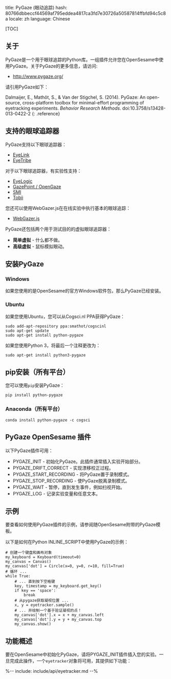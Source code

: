title: PyGaze (眼动追踪)
hash: 80766dbbeccf44569af795eddea4817ca3fd7e30726a50587814ffbfd94c5c8a
locale: zh
language: Chinese

[TOC]

## 关于

PyGaze是一个用于眼球追踪的Python库。一组插件允许您在OpenSesame中使用PyGaze。关于PyGaze的更多信息，请访问:

- <http://www.pygaze.org/>

请引用PyGaze如下：

Dalmaijer, E., Mathôt, S., & Van der Stigchel, S. (2014). PyGaze: An open-source, cross-platform toolbox for minimal-effort programming of eyetracking experiments. *Behavior Research Methods*. doi:10.3758/s13428-013-0422-2
{: .reference}

## 支持的眼球追踪器

PyGaze支持以下眼球追踪器：

- [EyeLink](%link:eyelink%)
- [EyeTribe](%link:eyetribe%)

对于以下眼球追踪器，有实验性支持：

- [EyeLogic](%link:eyelogic%)
- [GazePoint / OpenGaze](%link:gazepoint%)
- [SMI](%link:smi%)
- [Tobii](%link:tobii%)

您还可以使用WebGazer.js在在线实验中执行基本的眼球追踪：

- [WebGazer.js](%link:webgazer%)

PyGaze还包括两个用于测试目的的虚拟眼球追踪器：

- __简单虚拟__  - 什么都不做。
- __高级虚拟__  - 鼠标模拟眼动。

## 安装PyGaze

### Windows

如果您使用的是OpenSesame的官方Windows软件包，那么PyGaze已经安装。

### Ubuntu

如果您使用Ubuntu，您可以从Cogsci.nl PPA获得PyGaze：

```
sudo add-apt-repository ppa:smathot/cogscinl
sudo apt-get update
sudo apt-get install python-pygaze
```

如果您使用Python 3，将最后一个注释更改为：

```
sudo apt-get install python3-pygaze
```

## pip安装（所有平台）

您可以使用`pip`安装PyGaze：

```
pip install python-pygaze
```

### Anaconda（所有平台）

```
conda install python-pygaze -c cogsci
```

## PyGaze OpenSesame 插件

以下PyGaze插件可用：

- PYGAZE_INIT - 初始化PyGaze。此插件通常插入实验开始部分。
- PYGAZE_DRIFT_CORRECT - 实现漂移校正过程。
- PYGAZE_START_RECORDING - 将PyGaze置于录制模式。
- PYGAZE_STOP_RECORDING - 使PyGaze脱离录制模式。
- PYGAZE_WAIT - 暂停，直到发生事件，例如扫视开始。
- PYGAZE_LOG - 记录实验变量和任意文本。

## 示例

要查看如何使用PyGaze插件的示例，请参阅随OpenSesame附带的PyGaze模板。

以下是如何在Python INLINE_SCRIPT中使用PyGaze的示例：

~~~ .python
# 创建一个键盘和画布对象
my_keyboard = Keyboard(timeout=0)
my_canvas = Canvas()
my_canvas['dot'] = Circle(x=0, y=0, r=10, fill=True)
# 循环 ...
while True:
	# ... 直到按下空格键
	key, timestamp = my_keyboard.get_key()
	if key == 'space':
		break
	# 从pygaze获取凝视位置 ...
	x, y = eyetracker.sample()
	# ... 并绘制一个基于验证凝视的点！
	my_canvas['dot'].x = x + my_canvas.left
	my_canvas['dot'].y = y + my_canvas.top
	my_canvas.show()
~~~

## 功能概述

要在OpenSesame中初始化PyGaze，请将PYGAZE_INIT插件插入您的实验。一旦完成此操作，一个`eyetracker`对象将可用，其提供如下功能：

%-- include: include/api/eyetracker.md --%